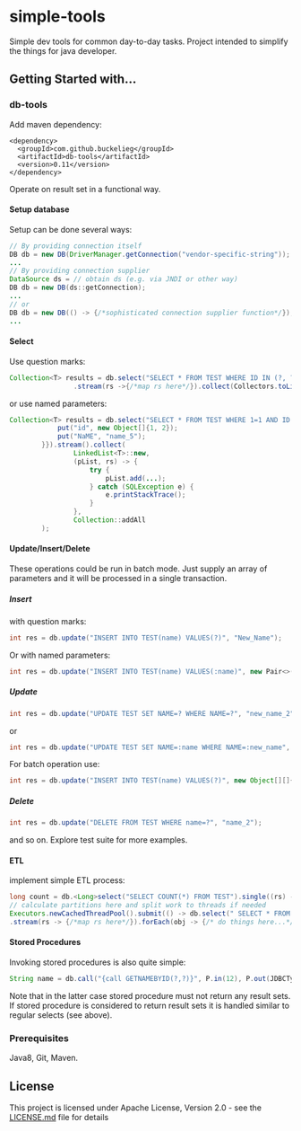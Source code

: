 # simple-tools
Simple dev tools for common day-to-day tasks.
Project intended to simplify the things for java developer. 

## Getting Started with...
### db-tools
Add maven dependency:
```
<dependency>
  <groupId>com.github.buckelieg</groupId>
  <artifactId>db-tools</artifactId>
  <version>0.11</version>
</dependency>
```
Operate on result set in a functional way.
#### Setup database
Setup can be done several ways:
```java
// By providing connection itself
DB db = new DB(DriverManager.getConnection("vendor-specific-string"));
...
// By providing connection supplier
DataSource ds = // obtain ds (e.g. via JNDI or other way) 
DB db = new DB(ds::getConnection);
...
// or
DB db = new DB(() -> {/*sophisticated connection supplier function*/});
...
```
#### Select
Use question marks:
```java
Collection<T> results = db.select("SELECT * FROM TEST WHERE ID IN (?, ?)", 1, 2)
                .stream(rs ->{/*map rs here*/}).collect(Collectors.toList());
```
or use named parameters:
```java
Collection<T> results = db.select("SELECT * FROM TEST WHERE 1=1 AND ID IN (:ID) OR NAME=:name", new HashMap<String, Object>(){{
            put("id", new Object[]{1, 2}); 
            put("NaME", "name_5");
        }}).stream().collect(
                LinkedList<T>::new,
                (pList, rs) -> {
                    try {
                        pList.add(...);
                    } catch (SQLException e) {
                        e.printStackTrace();
                    }
                },
                Collection::addAll
        );
```
#### Update/Insert/Delete

These operations could be run in batch mode. Just supply an array of parameters and it will be processed in a single transaction.

##### Insert 

with question marks:
```java
int res = db.update("INSERT INTO TEST(name) VALUES(?)", "New_Name");
```
Or with named parameters:
```java
int res = db.update("INSERT INTO TEST(name) VALUES(:name)", new Pair<>("name", "New_Name"));
```
##### Update
```java
int res = db.update("UPDATE TEST SET NAME=? WHERE NAME=?", "new_name_2", "name_2");
```
or
```java
int res = db.update("UPDATE TEST SET NAME=:name WHERE NAME=:new_name", new Pair<>("name", "new_name_2"), new Pair<>("new_name", "name_2"));
```
For batch operation use:
```java
int res = db.update("INSERT INTO TEST(name) VALUES(?)", new Object[][]{{"name1"}, {"name2"}});
```  
##### Delete
```java
int res = db.update("DELETE FROM TEST WHERE name=?", "name_2");
```
and so on. Explore test suite for more examples.

#### ETL
implement simple ETL process:
```java
long count = db.<Long>select("SELECT COUNT(*) FROM TEST").single((rs) -> rs.getLong(1)).get();
// calculate partitions here and split work to threads if needed
Executors.newCachedThreadPool().submit(() -> db.select(" SELECT * FROM TEST WHERE 1=1 AND ID>? AND ID<?", start, end)
.stream(rs -> {/*map rs here*/}).forEach(obj -> {/* do things here...*/}));
```

#### Stored Procedures
Invoking stored procedures is also quite simple:
```java
String name = db.call("{call GETNAMEBYID(?,?)}", P.in(12), P.out(JDBCType.VARCHAR)).getResult((cs) -> cs.getString(2));
```
Note that in the latter case stored procedure must not return any result sets.
If stored procedure is considered to return result sets it is handled similar to regular selects (see above).

### Prerequisites
Java8, Git, Maven.

## License
This project is licensed under Apache License, Version 2.0 - see the [LICENSE.md](LICENSE.md) file for details

